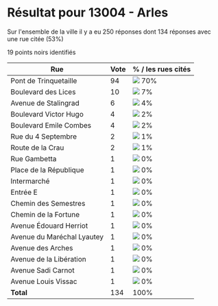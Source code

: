 # Résultat pour 13004 - Arles

Sur l'ensemble de la ville il y a eu 250 réponses dont 134 réponses avec une rue citée (53%)

19 points noirs identifiés

| Rue | Vote | % / les rues cités|
|-----|------|-------------------|
| Pont de Trinquetaille | 94 | <img src="../../img/bar_70.gif" />&nbsp;70%|
| Boulevard des Lices | 10 | <img src="../../img/bar_7.gif" />&nbsp;7%|
| Avenue de Stalingrad | 6 | <img src="../../img/bar_4.gif" />&nbsp;4%|
| Boulevard Victor Hugo | 4 | <img src="../../img/bar_2.gif" />&nbsp;2%|
| Boulevard Emile Combes | 4 | <img src="../../img/bar_2.gif" />&nbsp;2%|
| Rue du 4 Septembre | 2 | <img src="../../img/bar_1.gif" />&nbsp;1%|
| Route de la Crau | 2 | <img src="../../img/bar_1.gif" />&nbsp;1%|
| Rue Gambetta | 1 | <img src="../../img/bar_0.gif" />&nbsp;0%|
| Place de la République | 1 | <img src="../../img/bar_0.gif" />&nbsp;0%|
| Intermarché | 1 | <img src="../../img/bar_0.gif" />&nbsp;0%|
| Entrée E | 1 | <img src="../../img/bar_0.gif" />&nbsp;0%|
| Chemin des Semestres | 1 | <img src="../../img/bar_0.gif" />&nbsp;0%|
| Chemin de la Fortune | 1 | <img src="../../img/bar_0.gif" />&nbsp;0%|
| Avenue Édouard Herriot | 1 | <img src="../../img/bar_0.gif" />&nbsp;0%|
| Avenue du Maréchal Lyautey | 1 | <img src="../../img/bar_0.gif" />&nbsp;0%|
| Avenue des Arches | 1 | <img src="../../img/bar_0.gif" />&nbsp;0%|
| Avenue de la Libération | 1 | <img src="../../img/bar_0.gif" />&nbsp;0%|
| Avenue Sadi Carnot | 1 | <img src="../../img/bar_0.gif" />&nbsp;0%|
| Avenue Louis Vissac | 1 | <img src="../../img/bar_0.gif" />&nbsp;0%|
| **Total** | 134 | 100%|
